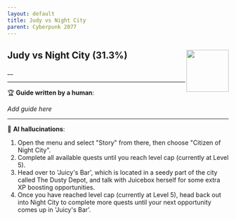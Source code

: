 ```yaml
---
layout: default
title: Judy vs Night City
parent: Cyberpunk 2077
---
```


## Judy vs Night City (31.3%) <img align="right" src="https://cdn.cloudflare.steamstatic.com/steamcommunity/public/images/apps/1091500/0a1df4318c75f42845fc3a1a28739d8acea3b7e7.jpg" width="96" height="96">

__

---

:trophy: **Guide written by a human**:

_Add guide here_

---

:robot: **AI hallucinations**:

1. Open the menu and select "Story" from there, then choose "Citizen of Night City". 
2. Complete all available quests until you reach level cap (currently at Level 5). 
3. Head over to 'Juicy's Bar', which is located in a seedy part of the city called The Dusty Depot, and talk with Juicebox herself for some extra XP boosting opportunities.
4. Once you have reached level cap (currently at Level 5), head back out into Night City to complete more quests until your next opportunity comes up in 'Juicy's Bar'.
